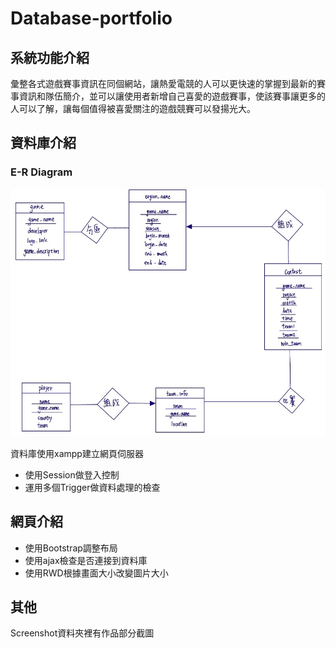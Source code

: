 # Database-portfolio

## 系統功能介紹
彙整各式遊戲賽事資訊在同個網站，讓熱愛電競的人可以更快速的掌握到最新的賽事資訊和隊伍簡介，並可以讓使用者新增自己喜愛的遊戲賽事，使該賽事讓更多的人可以了解，讓每個值得被喜愛關注的遊戲競賽可以發揚光大。

## 資料庫介紹
### E-R Diagram
![](/Screenshot/資料庫9.jpg)

資料庫使用xampp建立網頁伺服器
- 使用Session做登入控制
- 運用多個Trigger做資料處理的檢查

## 網頁介紹
- 使用Bootstrap調整布局
- 使用ajax檢查是否連接到資料庫
- 使用RWD根據畫面大小改變圖片大小

## 其他
Screenshot資料夾裡有作品部分截圖
